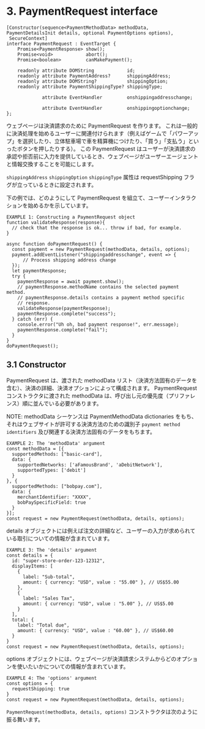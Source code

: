 # 3. PaymentRequest interface

```
[Constructor(sequence<PaymentMethodData> methodData, PaymentDetailsInit details, optional PaymentOptions options),
 SecureContext]
interface PaymentRequest : EventTarget {
    Promise<PaymentResponse> show();
    Promise<void>            abort();
    Promise<boolean>         canMakePayment();

    readonly attribute DOMString            id;
    readonly attribute PaymentAddress?      shippingAddress;
    readonly attribute DOMString?           shippingOption;
    readonly attribute PaymentShippingType? shippingType;

             attribute EventHandler         onshippingaddresschange;

             attribute EventHandler         onshippingoptionchange;
};
```

ウェブページは決済請求のために PaymentRequest を作ります。
これは一般的に決済処理を始めるユーザーに関連付けられます（例えばゲームで「パワーアップ」を選択したり、立体駐車場で車を精算機につけたり、「買う」「支払う」といったボタンを押したりする）。
この PaymentRequest はユーザーが決済請求の承認や拒否前に入力を提供しているとき、ウェブページがユーザーエージェントと情報交換することを可能にします。

`shippingAddress` `shippingOption` `shippingType` 属性は requestShipping フラグが立っているときに設定されます。

下の例では、どのようにして PaymentRequest を組立て、ユーザーインタラクションを始めるかを示しています。

```
EXAMPLE 1: Constructing a PaymentRequest object
function validateResponse(response){
  // check that the response is ok... throw if bad, for example.
}

async function doPaymentRequest() {
  const payment = new PaymentRequest(methodData, details, options);
  payment.addEventListener("shippingaddresschange", event => {
      // Process shipping address change
  });
  let paymentResponse;
  try {
    paymentResponse = await payment.show();
    // paymentResponse.methodName contains the selected payment method.
    // paymentResponse.details contains a payment method specific
    // response.
    validateResponse(paymentResponse);
    paymentResponse.complete("success");
  } catch (err) {
    console.error("Uh oh, bad payment response!", err.message);
    paymentResponse.complete("fail");
  }
}
doPaymentRequest();
```

## 3.1 Constructor

PaymentRequest は、渡された methodData リスト（決済方法固有のデータを含む）、決済の詳細、決済オプションによって構成されます。
PaymentRequest コンストラクタに渡された methodData は、呼び出し元の優先度（プリファレンス）順に並んでいる必要があります。

NOTE:
methodData シーケンスは PaymentMethodData dictionaries をもち、それはウェブサイトが許可する決済方法のための識別子 `payment method identifiers` 及び関連する決済方法固有のデータをもちます。

```
EXAMPLE 2: The 'methodData' argument
const methodData = [{
  supportedMethods: ["basic-card"],
  data: {
    supportedNetworks: ['aFamousBrand', 'aDebitNetwork'],
    supportedTypes: ['debit']
  }
}, {
  supportedMethods: ["bobpay.com"],
  data: {
    merchantIdentifier: "XXXX",
    bobPaySpecificField: true
  }
}];
const request = new PaymentRequest(methodData, details, options);
```

details オブジェクトには例えば注文の詳細など、ユーザーの入力が求められている取引についての情報が含まれています。

```
EXAMPLE 3: The 'details' argument
const details = {
  id: "super-store-order-123-12312",
  displayItems: [
    {
      label: "Sub-total",
      amount: { currency: "USD", value : "55.00" }, // US$55.00
    },
    {
      label: "Sales Tax",
      amount: { currency: "USD", value : "5.00" }, // US$5.00
    }
  ],
  total: {
    label: "Total due",
    amount: { currency: "USD", value : "60.00" }, // US$60.00
  }
}
const request = new PaymentRequest(methodData, details, options);
```

options オブジェクトには、ウェブページが決済請求システムからどのオプションを使いたいかについての情報が含まれています。

```
EXAMPLE 4: The 'options' argument
const options = {
  requestShipping: true
}
const request = new PaymentRequest(methodData, details, options);
```

`PaymentRequest(methodData, details, options)` コンストラクタは次のように振る舞います。
